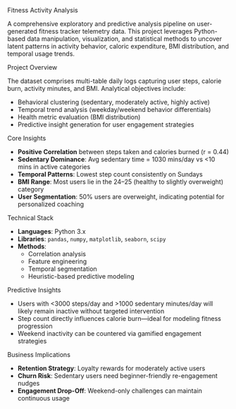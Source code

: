 Fitness Activity Analysis

A comprehensive exploratory and predictive analysis pipeline on user-generated fitness tracker telemetry data. This project leverages Python-based data manipulation, visualization, and statistical methods to uncover latent patterns in activity behavior, caloric expenditure, BMI distribution, and temporal usage trends.

Project Overview

The dataset comprises multi-table daily logs capturing user steps, calorie burn, activity minutes, and BMI. Analytical objectives include:
- Behavioral clustering (sedentary, moderately active, highly active)
- Temporal trend analysis (weekday/weekend behavior differentials)
- Health metric evaluation (BMI distribution)
- Predictive insight generation for user engagement strategies

Core Insights

- **Positive Correlation** between steps taken and calories burned (r = 0.44)
- **Sedentary Dominance**: Avg sedentary time = 1030 mins/day vs <10 mins in active categories
- **Temporal Patterns**: Lowest step count consistently on Sundays
- **BMI Range**: Most users lie in the 24–25 (healthy to slightly overweight) category
- **User Segmentation**: 50% users are overweight, indicating potential for personalized coaching

Technical Stack

- **Languages**: Python 3.x
- **Libraries**: `pandas`, `numpy`, `matplotlib`, `seaborn`, `scipy`
- **Methods**:
  - Correlation analysis
  - Feature engineering
  - Temporal segmentation
  - Heuristic-based predictive modeling

Predictive Insights

- Users with <3000 steps/day and >1000 sedentary minutes/day will likely remain inactive without targeted intervention
- Step count directly influences calorie burn—ideal for modeling fitness progression
- Weekend inactivity can be countered via gamified engagement strategies

Business Implications

- **Retention Strategy**: Loyalty rewards for moderately active users
- **Churn Risk**: Sedentary users need beginner-friendly re-engagement nudges
- **Engagement Drop-Off**: Weekend-only challenges can maintain continuous usage



